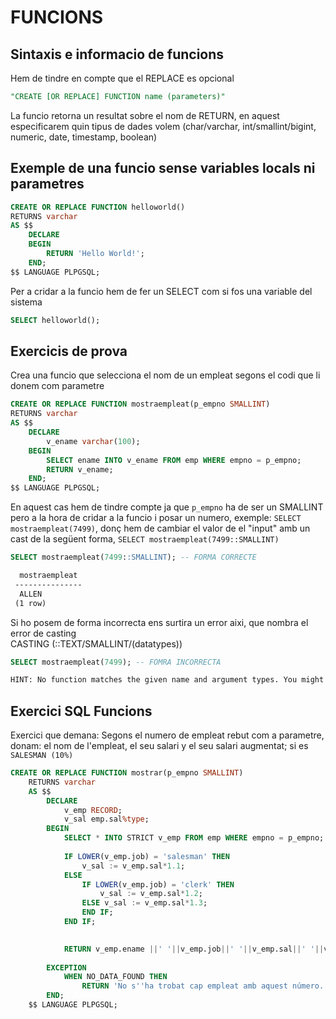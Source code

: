 # FUNCIONS

## Sintaxis e informacio de funcions

Hem de tindre en compte que el REPLACE es opcional  
```sql
"CREATE [OR REPLACE] FUNCTION name (parameters)"
```

La funcio retorna un resultat sobre el nom de RETURN, en aquest especificarem quin tipus de dades volem (char/varchar, int/smallint/bigint, numeric, date, timestamp, boolean)


## Exemple de una funcio sense variables locals ni parametres

```sql
CREATE OR REPLACE FUNCTION helloworld()
RETURNS varchar
AS $$
    DECLARE
    BEGIN
        RETURN 'Hello World!';
    END;
$$ LANGUAGE PLPGSQL;
```
Per a cridar a la funcio hem de fer un SELECT com si fos una variable del sistema
```sql
SELECT helloworld();
```

## Exercicis de prova

Crea una funcio que selecciona el nom de un empleat segons el codi que li donem com parametre

```sql
CREATE OR REPLACE FUNCTION mostraempleat(p_empno SMALLINT)
RETURNS varchar
AS $$
    DECLARE 
        v_ename varchar(100);
    BEGIN
        SELECT ename INTO v_ename FROM emp WHERE empno = p_empno;
        RETURN v_ename;
    END;
$$ LANGUAGE PLPGSQL;
```
En aquest cas hem de tindre compte ja que `p_empno` ha de ser un SMALLINT pero a la hora de cridar a la funcio i posar un numero, exemple: `SELECT mostraempleat(7499)`, donç hem de cambiar el valor de el "input" amb un cast de la següent forma, `SELECT mostraempleat(7499::SMALLINT)`
```sql
SELECT mostraempleat(7499::SMALLINT); -- FORMA CORRECTE
```
```diff
  mostraempleat 
 ---------------
  ALLEN
 (1 row)
```
Si ho posem de forma incorrecta ens surtira un error aixi, que nombra el error de casting\
CASTING (::TEXT/SMALLINT/(datatypes))

```sql
SELECT mostraempleat(7499); -- FOMRA INCORRECTA
```
```diff 
HINT: No function matches the given name and argument types. You might need to add explicit type casts.
```


## Exercici SQL Funcions
Exercici que demana:
Segons el numero de empleat rebut com a parametre, donam: el nom de l'empleat, el seu salari y el seu salari augmentat; si es `SALESMAN (10%)`

```sql
CREATE OR REPLACE FUNCTION mostrar(p_empno SMALLINT)
    RETURNS varchar
    AS $$
        DECLARE
            v_emp RECORD;
            v_sal emp.sal%type;
        BEGIN
            SELECT * INTO STRICT v_emp FROM emp WHERE empno = p_empno;  
            
            IF LOWER(v_emp.job) = 'salesman' THEN
                v_sal := v_emp.sal*1.1;
            ELSE
                IF LOWER(v_emp.job) = 'clerk' THEN
                    v_sal := v_emp.sal*1.2;
                ELSE v_sal := v_emp.sal*1.3;
                END IF;
            END IF;
            

            RETURN v_emp.ename ||' '||v_emp.job||' '||v_emp.sal||' '||v_sal;
            
        EXCEPTION
            WHEN NO_DATA_FOUND THEN
                RETURN 'No s''ha trobat cap empleat amb aquest número.';
        END;
    $$ LANGUAGE PLPGSQL;


```